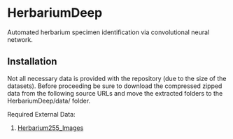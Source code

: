 # HerbariumDeep
Automated herbarium specimen identification via convolutional neural network.
## Installation
Not all necessary data is provided with the repository (due to the size of the datasets).
Before proceeding be sure to download the compressed zipped data from the following source
URLs and move the extracted folders to the HerbariumDeep/data/ folder.

Required External Data:
1. [Herbarium255_Images](http://otmedia.lirmm.fr/LifeCLEF/GoingDeeperHerbarium/Herbaria255_Images.zip)




